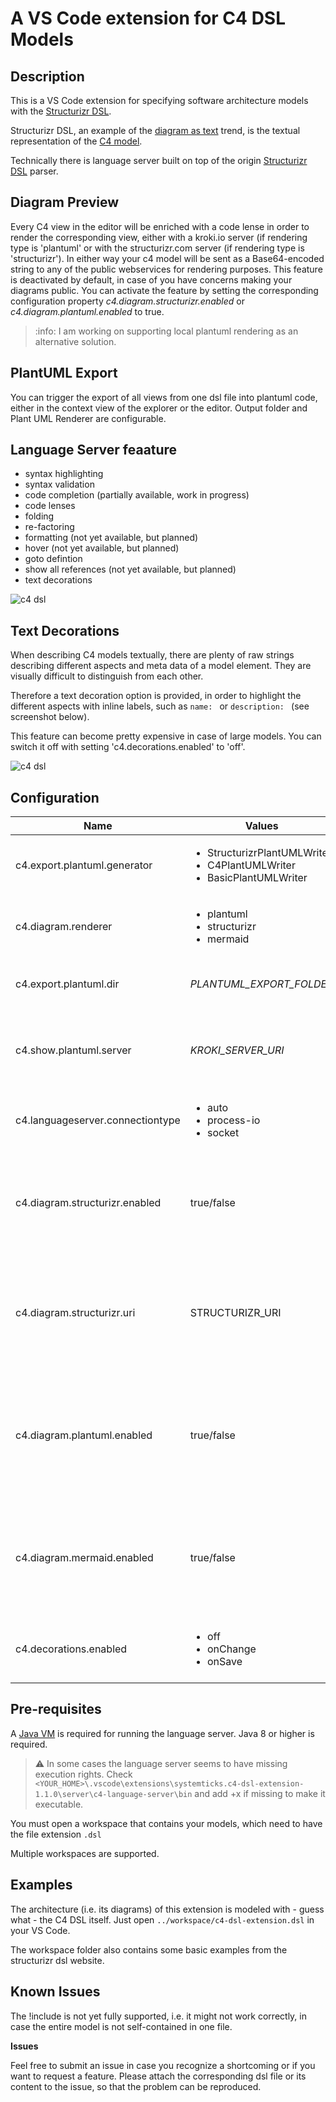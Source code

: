 # A VS Code extension for C4 DSL Models

## Description

This is a VS Code extension for specifying software architecture models with the [Structurizr DSL](https://github.com/structurizr/dsl).

Structurizr DSL, an example of the [diagram as text](https://structurizr.com/help/text) trend, is the textual representation of the [C4 model](https://c4model.com/).

Technically there is language server built on top of the origin [Structurizr DSL](https://github.com/structurizr/dsl) parser.

## Diagram Preview

Every C4 view in the editor will be enriched with a code lense in order to render the corresponding view, either with a kroki.io server (if rendering type is 'plantuml' or with the structurizr.com  server (if rendering type is 'structurizr'). In either way your c4 model will be sent as a Base64-encoded string to any of the public webservices for rendering purposes. This feature is deactivated by default, in case of you have concerns making your diagrams public.
You can activate the feature by setting the corresponding configuration property *c4.diagram.structurizr.enabled* or *c4.diagram.plantuml.enabled* to true.

> :info: I am working on supporting local plantuml rendering as an alternative solution.

## PlantUML Export

You can trigger the export of all views from one dsl file into plantuml code, either in the context view of the explorer or the editor.
Output folder and Plant UML Renderer are configurable.

## Language Server feaature

* syntax highlighting
* syntax validation
* code completion (partially available, work in progress)
* code lenses
* folding
* re-factoring
* formatting (not yet available, but planned)
* hover (not yet available, but planned)
* goto defintion
* show all references (not yet available, but planned)
* text decorations

![c4 dsl](https://gitlab.com/systemticks/c4-grammar/-/raw/master/extension/images/c4dsl-screenshot-1.png)

## Text Decorations

When describing C4 models textually, there are plenty of raw strings describing different aspects and meta data of a model element. They are visually difficult to distinguish from each other.

Therefore a text decoration option is provided, in order to highlight the different aspects with inline labels, such as  `name: ` or `description: ` (see screenshot below).

This feature can become pretty expensive in case of large models. You can switch it off with setting 'c4.decorations.enabled' to 'off'.

![c4 dsl](https://gitlab.com/systemticks/c4-grammar/-/raw/master/extension/images/c4dsl-text-decoration.png)

## Configuration

|Name | Values | Default  | Description|
--- | --- | --- | ---
|c4.export.plantuml.generator|<ul><li>StructurizrPlantUMLWriter</li><li>C4PlantUMLWriter</li><li>BasicPlantUMLWriter</li></ul>|StructurizrPlantUMLWriter|The flavor of the generated Plant UML
|c4.diagram.renderer|<ul><li>plantuml</li><li>structurizr</li><li>mermaid</li></ul>|plantuml|Detmerines which inline renderer (at the code lenses) is used for displaying views
|c4.export.plantuml.dir|<i>PLANTUML_EXPORT_FOLDER</i>|./export|The folder for the exported plantuml files. Can be relative or absolute
|c4.show.plantuml.server|<i>KROKI_SERVER_URI</i>|https://kroki.io|The server where the kroki diagram rendering service is hosted. Is used when 'plantuml' is selected as renderer (see c4.diagram.renderer)
|c4.languageserver.connectiontype|<ul><li>auto</li><li>process-io</li><li>socket</li></ul>|auto|Determines how language client and language server are connected
|c4.diagram.structurizr.enabled|true/false|false|If enabled you agree that the workspace of your c4 model will be sent as a Bae64 encoded string to https://structurizr.com for rendering purposes. Do not enable, if you have concerns
|c4.diagram.structurizr.uri|STRUCTURIZR_URI|https://structurizr.com/json|The URL to call when rendering the diagram using a Structurizr server.  Override if you want to point to a on-premise installation rather than the main Structurizr site, for example.
|c4.diagram.plantuml.enabled|true/false|false|If enabled you agree that the view of your c4 model will be sent as a Base64 encoded PlantUML string to the server specified in 'c4.show.plantuml.server' for rendering purposes. Do not enable, if you have concerns.
|c4.diagram.mermaid.enabled|true/false|false|If enabled you agree that the view of your c4 model will be sent as a Base64 encoded PlantUML string to https://mermaid.ink for rendering purposes. Do not enable, if you have concerns.
|c4.decorations.enabled|<ul><li>off</li><li>onChange</li><li>onSave</li></ul>|onChange|Text decorations can take place when editing (onChange) or when file is saved (onSave). It can also be switched off.

## Pre-requisites

A [Java VM](http://java.com/en/download/) is required for running the language server. Java 8 or higher is required.

> :warning: In some cases the language server seems to have missing execution rights. Check `<YOUR_HOME>\.vscode\extensions\systemticks.c4-dsl-extension-1.1.0\server\c4-language-server\bin` and add +x if missing to make it executable.

You must open a workspace that contains your models, which need to have the file extension `.dsl` 

Multiple workspaces are supported.

## Examples

The architecture (i.e. its diagrams) of this extension is modeled with - guess what - the C4 DSL itself.
Just open `../workspace/c4-dsl-extension.dsl` in your VS Code.

The workspace folder also contains some basic examples from the structurizr dsl website.

## Known Issues

The !include is not yet fully supported, i.e. it might not work correctly, in case the entire model is not self-contained in one file.

**Issues**

Feel free to submit an issue in case you recognize a shortcoming or if you want to request a feature.
Please attach the corresponding dsl file or its content to the issue, so that the problem can be reproduced.